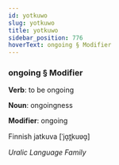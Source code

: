 ```yaml
---
id: yotkuwo
slug: yotkuwo
title: yotkuwo
sidebar_position: 776
hoverText: ongoing § Modifier
---
```


### ongoing § Modifier

**Verb**: to be ongoing

**Noun**: ongoingness

**Modifier**: ongoing

Finnish jatkuva [ˈjɑ̝t̪kuʋɑ̝]

*Uralic Language Family*